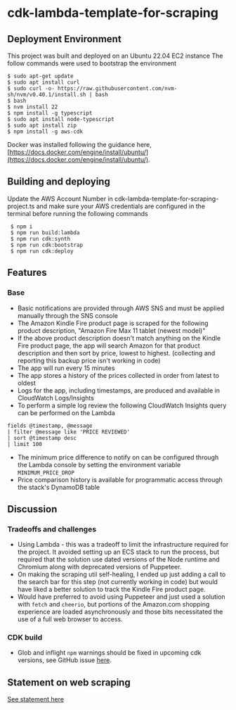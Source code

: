 # cdk-lambda-template-for-scraping
## Deployment Environment
This project was built and deployed on an Ubuntu 22.04 EC2 instance
The follow commands were used to bootstrap the environment
```
$ sudo apt-get update
$ sudo apt install curl
$ sudo curl -o- https://raw.githubusercontent.com/nvm-sh/nvm/v0.40.1/install.sh | bash
$ bash
$ nvm install 22
$ npm install -g typescript
$ sudo apt install node-typescript
$ sudo apt install zip
$ npm install -g aws-cdk
```

Docker was installed following the guidance here, [https://docs.docker.com/engine/install/ubuntu/](https://docs.docker.com/engine/install/ubuntu/).

## Building and deploying

Update the AWS Account Number in cdk-lambda-template-for-scraping-project.ts and make sure your AWS credentials are configured in the terminal before running the following commands
```
 $ npm i
 $ npm run build:lambda
 $ npm run cdk:synth
 $ npm run cdk:bootstrap
 $ npm run cdk:deploy
```

## Features
### Base
- Basic notifications are provided through AWS SNS and must be applied manually through the SNS console
- The Amazon Kindle Fire product page is scraped for the following product description, "Amazon Fire Max 11 tablet (newest model)"
- If the above product description doesn't match anything on the Kindle Fire product page, the app will search Amazon for that product description and then sort by price, lowest to highest. (collecting and reporting this backup price isn't working in code)
- The app will run every 15 minutes
- The app stores a history of the prices collected in order from latest to oldest
- Logs for the app, including timestamps, are produced and available in CloudWatch Logs/Insights
- To perform a simple log review the following CloudWatch Insights query can be performed on the Lambda
```
fields @timestamp, @message
| filter @message like 'PRICE REVIEWED'
| sort @timestamp desc
| limit 100
```
- The minimum price difference to notify on can be configured through the Lambda console by setting the environment variable `MINIMUM_PRICE_DROP`
- Price comparison history is available for programmatic access through the stack's DynamoDB table

## Discussion
### Tradeoffs and challenges
- Using Lambda - this was a tradeoff to limit the infrastructure required for the project. It avoided setting up an ECS stack to run the process, but required that the solution use dated versions of the Node runtime and Chromium along with deprecated versions of Puppeteer.
- On making the scraping util self-healing, I ended up just adding a call to the search bar for this step (not currently working in code) but would have liked a better solution to track the Kindle Fire product page.
- Would have preferred to avoid using Puppeteer and just used a solution with `fetch` and `cheerio`, but portions of the Amazon.com shopping experience are loaded asynchronously and those bits necessitated the use of a full web browser to access.
### CDK build
- Glob and inflight `npm` warnings should be fixed in upcoming cdk versions, see GitHub issue [here](https://github.com/aws/aws-cdk/issues/32801).

## Statement on web scraping
[See statement here](./web-scraping-statement.md)
